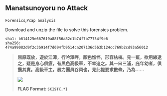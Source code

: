 ## Manatsunoyoru no Attack
`Forensics`,`Pcap analysis`

Download and unzip the file to solve this forensics problem.
```
sha1: b614125e667610a88f56a82c1b74f7b77754f9e6
sha256: 474a99082d9f2c3b914f7d694fb9514ca207136d5b3b124cc769b2cd93a56012
```
> **屈原既放，遊於江潭，行吟澤畔，顏色憔悴，形容枯槁。見一鯊，欲用線逮之，疑是身心俱疲，有黑色高級車，不幸追之。其一曰三浦，庇年幼者，俱攬其責。高級車主，暴力團員谷岡也，見此提要求數條，乃為……**
> 
> ![](https://hackmd.io/_uploads/H1v0_BrFn.png)
> 
> **FLAG Format: `SCIST{.*}`**
